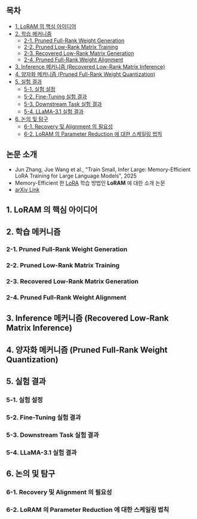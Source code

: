 ## 목차

* [1. LoRAM 의 핵심 아이디어](#1-loram-의-핵심-아이디어)
* [2. 학습 메커니즘](#2-학습-메커니즘)
  * [2-1. Pruned Full-Rank Weight Generation](#2-1-pruned-full-rank-weight-generation)
  * [2-2. Pruned Low-Rank Matrix Training](#2-2-pruned-low-rank-matrix-training)
  * [2-3. Recovered Low-Rank Matrix Generation](#2-3-recovered-low-rank-matrix-generation)
  * [2-4. Pruned Full-Rank Weight Alignment](#2-4-pruned-full-rank-weight-alignment)
* [3. Inference 메커니즘 (Recovered Low-Rank Matrix Inference)](#3-inference-메커니즘-recovered-low-rank-matrix-inference)
* [4. 양자화 메커니즘 (Pruned Full-Rank Weight Quantization)](#4-양자화-메커니즘-pruned-full-rank-weight-quantization)
* [5. 실험 결과](#5-실험-결과)
  * [5-1. 실험 설정](#5-1-실험-설정)
  * [5-2. Fine-Tuning 실험 결과](#5-2-fine-tuning-실험-결과)
  * [5-3. Downstream Task 실험 결과](#5-3-downstream-task-실험-결과)
  * [5-4. LLaMA-3.1 실험 결과](#5-4-llama-31-실험-결과)
* [6. 논의 및 탐구](#6-논의-및-탐구)
  * [6-1. Recovery 및 Alignment 의 필요성](#6-1-recovery-및-alignment-의-필요성)
  * [6-2. LoRAM 의 Parameter Reduction 에 대한 스케일링 법칙](#6-2-loram-의-parameter-reduction-에-대한-스케일링-법칙)

## 논문 소개

* Jun Zhang, Jue Wang et al., "Train Small, Infer Large: Memory-Efficient LoRA Training for Large Language Models", 2025
* Memory-Efficient 한 [LoRA](../../AI%20Basics/LLM%20Basics/LLM_기초_Fine_Tuning_LoRA_QLoRA.md) 학습 방법인 **LoRAM** 에 대한 소개 논문
* [arXiv Link](https://arxiv.org/pdf/2502.13533)

## 1. LoRAM 의 핵심 아이디어

## 2. 학습 메커니즘

### 2-1. Pruned Full-Rank Weight Generation

### 2-2. Pruned Low-Rank Matrix Training

### 2-3. Recovered Low-Rank Matrix Generation

### 2-4. Pruned Full-Rank Weight Alignment

## 3. Inference 메커니즘 (Recovered Low-Rank Matrix Inference)

## 4. 양자화 메커니즘 (Pruned Full-Rank Weight Quantization)

## 5. 실험 결과

### 5-1. 실험 설정

### 5-2. Fine-Tuning 실험 결과

### 5-3. Downstream Task 실험 결과

### 5-4. LLaMA-3.1 실험 결과

## 6. 논의 및 탐구

### 6-1. Recovery 및 Alignment 의 필요성

### 6-2. LoRAM 의 Parameter Reduction 에 대한 스케일링 법칙